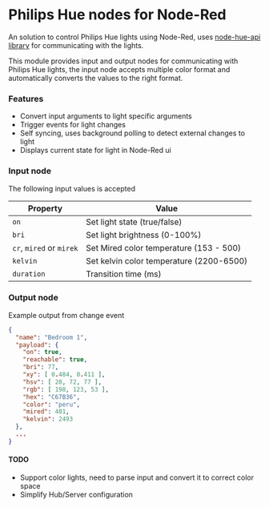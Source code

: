 # Philips Hue nodes for Node-Red
An solution to control Philips Hue lights using Node-Red, uses [node-hue-api library](https://github.com/peter-murray/node-hue-api) for communicating with the lights.

This module provides input and output nodes for communicating with Philips Hue lights, the input node accepts multiple color format and automatically converts the values to the right format. 

### Features
* Convert input arguments to light specific arguments
* Trigger events for light changes
* Self syncing, uses background polling to detect external changes to light
* Displays current state for light in Node-Red ui

### Input node
The following input values is accepted

| Property | Value |
|---|---|
| `on` | Set light state (true/false)|
| `bri` | Set light brightness (0-100%) |
| `cr`, `mired` or `mirek` | Set Mired color temperature (153 - 500) |
| `kelvin` | Set kelvin color temperature (2200-6500) |
| `duration` | Transition time (ms) |

### Output node

Example output from change event 
```json
{
  "name": "Bedroom 1",
  "payload": {
    "on": true, 
    "reachable": true, 
    "bri": 77, 
    "xy": [ 0.484, 0.411 ], 
    "hsv": [ 28, 72, 77 ], 
    "rgb": [ 198, 123, 53 ], 
    "hex": "C67B36", 
    "color": "peru", 
    "mired": 401, 
    "kelvin": 2493
  },
  ...
}
```

#### TODO
* Support color lights, need to parse input and convert it to correct color space
* Simplify Hub/Server configuration
